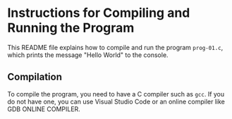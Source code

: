 # Instructions for Compiling and Running the Program

This README file explains how to compile and run the program `prog-01.c`, which prints the message "Hello World" to the console.

## Compilation

To compile the program, you need to have a C compiler such as `gcc`. If you do not have one, you can use Visual Studio Code or an online compiler like GDB ONLINE COMPILER.

